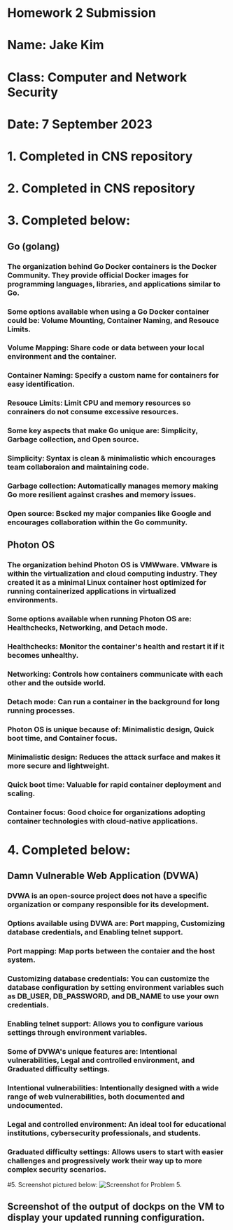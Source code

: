 # **Homework 2 Submission**
# Name: Jake Kim
# Class: Computer and Network Security
# Date: 7 September 2023


# 1. Completed in CNS repository 

# 2. Completed in CNS repository

# 3. Completed below:
##  Go (golang)
### The organization behind Go Docker containers is the Docker Community. They provide official Docker images for programming languages, libraries, and applications similar to Go. 
### Some options available when using a Go Docker container could be: Volume Mounting, Container Naming, and Resouce Limits.
### Volume Mapping: Share code or data between your local environment and the container.
### Container Naming: Specify a custom name for containers for easy identification.
### Resouce Limits: Limit CPU and memory resources so conrainers do not consume excessive resources.
### Some key aspects that make Go unique are: Simplicity, Garbage collection, and Open source.
### Simplicity: Syntax is clean & minimalistic which encourages team collaboraion and maintaining code.
### Garbage collection: Automatically manages memory making Go more resilient against crashes and memory issues.
### Open source: Bscked my major companies like Google and encourages collaboration within the Go community.

##  Photon OS
### The organization behind Photon OS is VMWware. VMware is within the virtualization and cloud computing industry. They created it as a minimal Linux container host optimized for running containerized applications in virtualized environments. 
### Some options available when running Photon OS are: Healthchecks, Networking, and Detach mode.
### Healthchecks: Monitor the container's health and restart it if it becomes unhealthy.
### Networking: Controls how containers communicate with each other and the outside world.
### Detach mode: Can run a container in the background for long running processes.
### Photon OS is unique because of: Minimalistic design, Quick boot time, and Container focus.
### Minimalistic design: Reduces the attack surface and makes it more secure and lightweight.
### Quick boot time: Valuable for rapid container deployment and scaling.
### Container focus: Good choice for organizations adopting container technologies with cloud-native applications.

# 4. Completed below:
## Damn Vulnerable Web Application (DVWA)
### DVWA is an open-source project does not have a specific organization or company responsible for its development.
### Options available using DVWA are: Port mapping, Customizing database credentials, and Enabling telnet support.
### Port mapping: Map ports between the contaier and the host system.
### Customizing database credentials: You can customize the database configuration by setting environment variables such as DB_USER, DB_PASSWORD, and DB_NAME to use your own credentials.
### Enabling telnet support: Allows you to configure various settings through environment variables.
### Some of DVWA's unique features are: Intentional vulnerabilities, Legal and controlled environment, and Graduated difficulty settings.
### Intentional vulnerabilities: Intentionally designed with a wide range of web vulnerabilities, both documented and undocumented.
### Legal and controlled environment: An ideal tool for educational institutions, cybersecurity professionals, and students.
### Graduated difficulty settings: Allows users to start with easier challenges and progressively work their way up to more complex security scenarios.

#5. Screenshot pictured below:
![Screenshot for Problem 5.](/HW2b.png)
## Screenshot of the output of dockps on the VM to display your updated running configuration.


